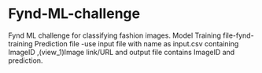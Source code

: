 # Fynd-ML-challenge
Fynd ML challenge for classifying fashion images.
Model Training file-fynd-training
Prediction file -use input file with name as input.csv containing ImageID ,(view_1)Image link/URL and output file contains ImageID and prediction.  

